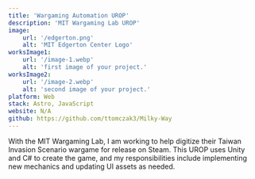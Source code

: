 ```yaml
---
title: 'Wargaming Automation UROP'
description: 'MIT Wargaming Lab UROP'
image:
    url: '/edgerton.png'
    alt: 'MIT Edgerton Center Logo'
worksImage1:
    url: '/image-1.webp'
    alt: 'first image of your project.'
worksImage2:
    url: '/image-2.webp'
    alt: 'second image of your project.'
platform: Web
stack: Astro, JavaScript
website: N/A
github: https://github.com/ttomczak3/Milky-Way
---
```


With the MIT Wargaming Lab, I am working to help digitize their Taiwan Invasion Scenario wargame
for release on Steam. This UROP uses Unity and C# to create the game, and my responsibilities
include implementing new mechanics and updating UI assets as needed.
